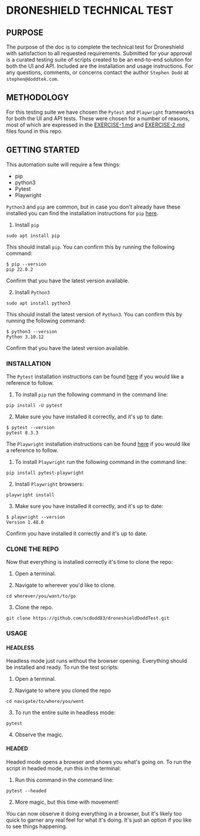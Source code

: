 # DRONESHIELD TECHNICAL TEST

## PURPOSE

The purpose of the doc is to complete the technical test for Droneshield with satisfaction to all requested requirements. Submitted for your approval is a curated testing suite of scripts created to be an end-to-end solution for both the UI and API. Included are the installation and usage instructions. For any questions, comments, or concerns contact the author `Stephen Dodd` at `stephen@doddtek.com`.

## METHODOLOGY

For this testing suite we have chosen the `Pytest` and `Playwright` frameworks for both the UI and API tests. These were chosen for a number of reasons, most of which are expressed in the [EXERCISE-1.md](https://github.com/scdodd83/droneshieldDoddTest/blob/main/EXERCISE-1.md) and [EXERCISE-2.md](https://github.com/scdodd83/droneshieldDoddTest/blob/main/EXERCISE-2.md) files found in this repo.

## GETTING STARTED

This automation suite will require a few things:

* pip
* python3
* Pytest
* Playwright

`Python3` and `pip` are common, but in case you don't already have these installed you can find the installation instructions for `pip` [here](https://pip.pypa.io/en/stable/installation/).

1. Install `pip`

```
sudo apt install pip
```

This should install `pip`. You can confirm this by running the following command:

```
$ pip --version
pip 22.0.2
```

Confirm that you have the latest version available.

2. Install `Python3`

```
sudo apt install python3
```

This should install the latest version of `Python3`. You can confirm this by running the following command:

```
$ python3 --version
Python 3.10.12
```

Confirm that you have the latest version available.

### INSTALLATION

The `Pytest` installation instructions can be found [here](https://docs.pytest.org/en/stable/getting-started.html) if you would like a reference to follow.

1. To install `pip` run the following command in the command line:

```
pip install -U pytest
```

2. Make sure you have installed it correctly, and it's up to date:

```
$ pytest --version
pytest 8.3.3
```

The `Playwright` installation instructions can be found [here](https://playwright.dev/python/docs/intro) if you would like a reference to follow.

1. To install `Playwright` run the following command in the command line:

```
pip install pytest-playwright
```

2. Install `Playwright` browsers:

```
playwright install
```

3. Make sure you have installed it correctly, and it's up to date:

```
$ playwright --version
Version 1.48.0
```

Confirm you have installed it correctly and it's up to date.

### CLONE THE REPO

Now that everything is installed correctly it's time to clone the repo:

1. Open a terminal.

2. Navigate to wherever you'd like to clone. 

```
cd wherever/you/want/to/go
```

3. Clone the repo.

```
git clone https://github.com/scdodd83/droneshieldDoddTest.git
```

### USAGE

#### HEADLESS

Headless mode just runs without the browser opening. Everything should be installed and ready. To run the test scripts:

1. Open a terminal.

2. Navigate to where you cloned the repo

```
cd navigate/to/where/you/went
```

3. To run the entire suite in headless mode:

```
pytest
```

4.  Observe the magic.

#### HEADED

 Headed mode opens a browser and shows you what's going on. To run the script in headed mode, run this in the terminal:

1. Run this command in the command line: 

```
pytest --headed
```

2. More magic, but this time with movement!

You can now observe it doing everything in a browser, but it's likely too quick to garner any real feel for what it's doing. It's just an option if you like to see things happening.

